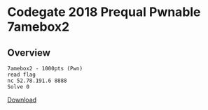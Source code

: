 # Codegate 2018 Prequal Pwnable 7amebox2

## Overview

```
7amebox2 - 1000pts (Pwn)
read flag
nc 52.78.191.6 8888
Solve 0
```

[Download](https://s3.ap-northeast-2.amazonaws.com/codegate2018/c4780434634c64b8faf9dcd1a7cbffcf)